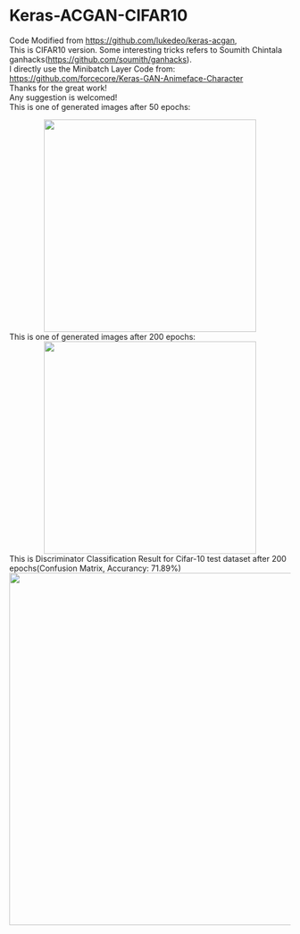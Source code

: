 # Keras-ACGAN-CIFAR10
Code Modified from https://github.com/lukedeo/keras-acgan,  
This is CIFAR10 version. Some interesting tricks refers to Soumith Chintala ganhacks(https://github.com/soumith/ganhacks).   
I directly use the Minibatch Layer Code from:  
https://github.com/forcecore/Keras-GAN-Animeface-Character  
Thanks for the great work!  
Any suggestion is welcomed!  
This is one of generated images after 50 epochs:  
<div align=center><img width="380" height="380" src="https://github.com/King-Of-Knights/Keras-ACGAN-CIFAR10/blob/master/plot_epoch_050_generated.png"/></div>
This is one of generated images after 200 epochs:  
<div align=center><img width="380" height="380" src="https://github.com/King-Of-Knights/Keras-ACGAN-CIFAR10/blob/master/plot_epoch_20_generated.png"/></div>
This is Discriminator Classification Result for Cifar-10 test dataset after 200 epochs(Confusion Matrix, Accurancy: 71.89%)  
<div align=center><img width="775" height="630" src="https://github.com/King-Of-Knights/Keras-ACGAN-CIFAR10/blob/master/Confusion_Matrix.png"/></div> 
